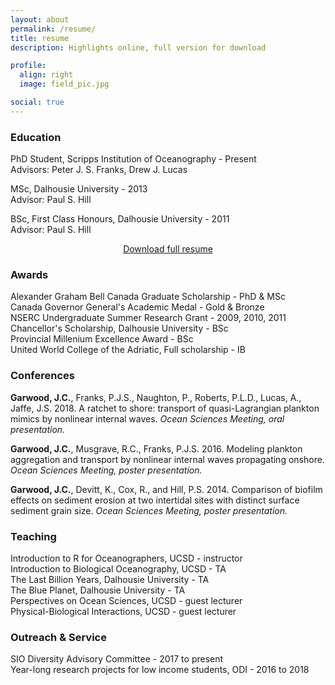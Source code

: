 ```yaml
---
layout: about
permalink: /resume/
title: resume
description: Highlights online, full version for download

profile:
  align: right
  image: field_pic.jpg

social: true
---
```

### Education

PhD Student, Scripps Institution of Oceanography - Present <br>
Advisors: Peter J. S. Franks, Drew J. Lucas

MSc, Dalhousie University - 2013 <br>
Advisor: Paul S. Hill

BSc, First Class Honours, Dalhousie University - 2011 <br>
Advisor: Paul S. Hill

<p style="text-align:center"> <a class="page-link" href="{{ '/resume/Resume_JCG_Aug2018.pdf' | prepend: site.baseurl | prepend: site.url }}"> Download full resume </a> </p>

### Awards
Alexander Graham Bell Canada Graduate Scholarship - PhD & MSc <br>
Canada Governor General's Academic Medal - Gold & Bronze <br>
NSERC Undergraduate Summer Research Grant - 2009, 2010, 2011 <br>
Chancellor's Scholarship, Dalhousie University - BSc <br>
Provincial Millenium Excellence Award - BSc <br>
United World College of the Adriatic, Full scholarship - IB <br>


### Conferences
**Garwood, J.C.**, Franks, P.J.S., Naughton, P., Roberts, P.L.D., Lucas, A., Jaffe, J.S. 2018. A ratchet to shore: transport of quasi-Lagrangian plankton mimics by nonlinear internal waves.
*Ocean Sciences Meeting, oral presentation.*

**Garwood, J.C.**, Musgrave, R.C., Franks, P.J.S. 2016. Modeling plankton aggregation and transport by nonlinear internal waves propagating onshore.
*Ocean Sciences Meeting, poster presentation.*

**Garwood, J.C.**, Devitt, K., Cox, R., and Hill, P.S. 2014. Comparison of biofilm effects on sediment erosion at two intertidal sites with distinct surface sediment grain size.
*Ocean Sciences Meeting, poster presentation.*

### Teaching
Introduction to R for Oceanographers, UCSD - instructor <br>
Introduction to Biological Oceanography, UCSD - TA <br>
The Last Billion Years, Dalhousie University - TA <br>
The Blue Planet, Dalhousie University - TA <br>
Perspectives on Ocean Sciences, UCSD - guest lecturer <br>
Physical-Biological Interactions, UCSD - guest lecturer <br>


### Outreach & Service
SIO Diversity Advisory Committee - 2017 to present <br>
Year-long research projects for low income students, ODI - 2016 to 2018